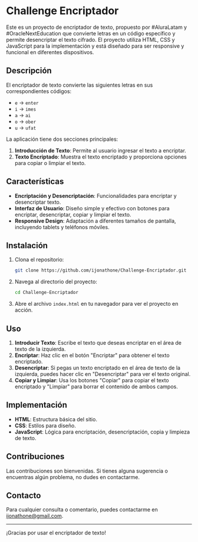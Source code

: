 # Challenge Encriptador

Este es un proyecto de encriptador de texto, propuesto por #AluraLatam y #OracleNextEducation  que convierte letras en un código específico y permite desencriptar el texto cifrado. El proyecto utiliza HTML, CSS y JavaScript para la implementación y está diseñado para ser responsive y funcional en diferentes dispositivos.

## Descripción

El encriptador de texto convierte las siguientes letras en sus correspondientes códigos:
- `e` -> `enter`
- `i` -> `imes`
- `a` -> `ai`
- `o` -> `ober`
- `u` -> `ufat`

La aplicación tiene dos secciones principales:
1. **Introducción de Texto**: Permite al usuario ingresar el texto a encriptar.
2. **Texto Encriptado**: Muestra el texto encriptado y proporciona opciones para copiar o limpiar el texto.

## Características

- **Encriptación y Desencriptación**: Funcionalidades para encriptar y desencriptar texto.
- **Interfaz de Usuario**: Diseño simple y efectivo con botones para encriptar, desencriptar, copiar y limpiar el texto.
- **Responsive Design**: Adaptación a diferentes tamaños de pantalla, incluyendo tablets y teléfonos móviles.

## Instalación

1. Clona el repositorio:

    ```bash
    git clone https://github.com/ijonathone/Challenge-Encriptador.git
    ```

2. Navega al directorio del proyecto:

    ```bash
    cd Challenge-Encriptador
    ```

3. Abre el archivo `index.html` en tu navegador para ver el proyecto en acción.

## Uso

1. **Introducir Texto**: Escribe el texto que deseas encriptar en el área de texto de la izquierda.
2. **Encriptar**: Haz clic en el botón "Encriptar" para obtener el texto encriptado.
3. **Desencriptar**: Si pegas un texto encriptado en el área de texto de la izquierda, puedes hacer clic en "Desencriptar" para ver el texto original.
4. **Copiar y Limpiar**: Usa los botones "Copiar" para copiar el texto encriptado y "Limpiar" para borrar el contenido de ambos campos.

## Implementación

- **HTML**: Estructura básica del sitio.
- **CSS**: Estilos para diseño.
- **JavaScript**: Lógica para encriptación, desencriptación, copia y limpieza de texto.

## Contribuciones

Las contribuciones son bienvenidas. Si tienes alguna sugerencia o encuentras algún problema, no dudes en contactarme.

## Contacto

Para cualquier consulta o comentario, puedes contactarme en [ijonathone@gmail.com](mailto:ijonathone@gmail.com).


---

¡Gracias por usar el encriptador de texto!
